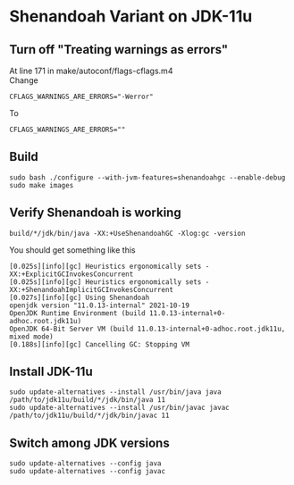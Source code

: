 # Shenandoah Variant on JDK-11u

## Turn off "Treating warnings as errors"
At line 171 in make/autoconf/flags-cflags.m4 <br/>
Change
```
CFLAGS_WARNINGS_ARE_ERRORS="-Werror"
```
To
```
CFLAGS_WARNINGS_ARE_ERRORS=""
```

## Build
```shell
sudo bash ./configure --with-jvm-features=shenandoahgc --enable-debug
sudo make images
```

## Verify Shenandoah is working
```shell
build/*/jdk/bin/java -XX:+UseShenandoahGC -Xlog:gc -version
```
You should get something like this
```shell
[0.025s][info][gc] Heuristics ergonomically sets -XX:+ExplicitGCInvokesConcurrent
[0.025s][info][gc] Heuristics ergonomically sets -XX:+ShenandoahImplicitGCInvokesConcurrent
[0.027s][info][gc] Using Shenandoah
openjdk version "11.0.13-internal" 2021-10-19
OpenJDK Runtime Environment (build 11.0.13-internal+0-adhoc.root.jdk11u)
OpenJDK 64-Bit Server VM (build 11.0.13-internal+0-adhoc.root.jdk11u, mixed mode)
[0.188s][info][gc] Cancelling GC: Stopping VM
```

## Install JDK-11u
```shell
sudo update-alternatives --install /usr/bin/java java /path/to/jdk11u/build/*/jdk/bin/java 11
sudo update-alternatives --install /usr/bin/javac javac /path/to/jdk11u/build/*/jdk/bin/javac 11
```

## Switch among JDK versions
```shell
sudo update-alternatives --config java
sudo update-alternatives --config javac
```